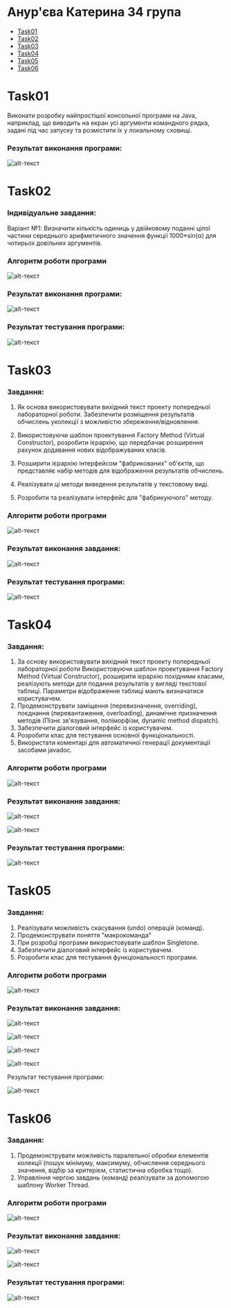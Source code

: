 # Анур'єва Катерина 34 група

+ [Task01](#Task01)
+ [Task02](#Task02)
+ [Task03](#Task03)
+ [Task04](#Task04)
+ [Task05](#Task05)
+ [Task06](#Task06)

# Task01

Виконати розробку найпростішої консольної програми на Java, наприклад, що виводить на екран усі аргументи командного рядка, задані під час запуску та розмістити їх у локальному сховищі.

### Результат виконання програми:

![alt-текст](https://github.com/katushhiaa/34_Anurieva_Katerina/blob/main/Task01/Task01_result.jpg "Task01_Result")

# Task02

### Індивідуальне завдання:

Варіант №1: Визначити кількість одиниць у двійковому поданні цілої частини середнього
арифметичного значення функції 1000*sin(α) для чотирьох довільних
аргументів.

### Алгоритм роботи програми

![alt-текст](https://github.com/katushhiaa/34_Anurieva_Katerina/blob/main/Task02/images/Algoritm_ex01.png "Algoritm_ex01")

### Результат виконання програми:

![alt-текст](https://github.com/katushhiaa/34_Anurieva_Katerina/blob/main/Task02/images/Task02_Res.jpg "Task02_Result")

### Результат тестування програми:

![alt-текст](https://github.com/katushhiaa/34_Anurieva_Katerina/blob/main/Task02/images/Task02_Test.jpg "Task02_Test")

# Task03

### Завдання:

1. Як основа використовувати вихідний текст проекту попередньої лабораторної роботи. Забезпечити розміщення результатів обчислень уколекції з можливістю збереження/відновлення.

2. Використовуючи шаблон проектування Factory Method (Virtual Constructor), розробити ієрархію, що передбачає розширення рахунок додавання нових відображуваних класів.

3. Розширити ієрархію інтерфейсом "фабрикованих" об'єктів, що представляє набір методів для відображення результатів обчислень.

4. Реалізувати ці методи виведення результатів у текстовому виді.

5. Розробити та реалізувати інтерфейс для "фабрикуючого" методу.

### Алгоритм роботи програми

![alt-текст](https://github.com/katushhiaa/34_Anurieva_Katerina/blob/main/Task03/images/Algoritm_ex02.png "Algoritm_ex02")

### Результат виконання завдання:

![alt-текст](https://github.com/katushhiaa/34_Anurieva_Katerina/blob/main/Task03/images/Task03_Result.jpg "Task03_Result")

### Результат тестування програми:

![alt-текст](https://github.com/katushhiaa/34_Anurieva_Katerina/blob/main/Task03/images/Task03_Test.jpg "Task03_Test")

# Task04

### Завдання:

1. За основу використовувати вихідний текст проекту попередньої лабораторної роботи Використовуючи шаблон проектування Factory Method (Virtual Constructor), розширити ієрархію похідними класами, реалізують методи для подання результатів у вигляді текстової таблиці. Параметри відображення таблиці мають визначатися користувачем.
2. Продемонструвати заміщення (перевизначення, overriding), поєднання (перевантаження, overloading), динамічне призначення методів (Пізнє зв'язування, поліморфізм, dynamic method dispatch).
3. Забезпечити діалоговий інтерфейс із користувачем.
4. Розробити клас для тестування основної функціональності.
5. Використати коментарі для автоматичної генерації документації засобами javadoc.

### Алгоритм роботи програми

![alt-текст](https://github.com/katushhiaa/34_Anurieva_Katerina/blob/main/Task04/images/Algoritm_ex03.png "Algoritm_ex03")

### Результат виконання завдання:

![alt-текст](https://github.com/katushhiaa/34_Anurieva_Katerina/blob/main/Task04/images/Task04_Result1.jpg "Task04_Result1")

![alt-текст](https://github.com/katushhiaa/34_Anurieva_Katerina/blob/main/Task04/images/Task04_Result2.jpg "Task04_Result2")

### Результат тестування програми:

![alt-текст](https://github.com/katushhiaa/34_Anurieva_Katerina/blob/main/Task04/images/Task04_Test.jpg "Task04_Test")

# Task05

### Завдання:

1. Реалізувати можливість скасування (undo) операцій (команд).
2. Продемонструвати поняття "макрокоманда"
3. При розробці програми використовувати шаблон Singletone.
4. Забезпечити діалоговий інтерфейс із користувачем.
5. Розробити клас для тестування функціональності програми.

### Алгоритм роботи програми

![alt-текст](https://github.com/katushhiaa/34_Anurieva_Katerina/blob/main/Task05/images/Algoritm_ex04.png "Algoritm_ex04")

### Результат виконання завдання:

![alt-текст](https://github.com/katushhiaa/34_Anurieva_Katerina/blob/main/Task05/images/Task05_Result1.jpg "Task05_Result1")

![alt-текст](https://github.com/katushhiaa/34_Anurieva_Katerina/blob/main/Task05/images/Task05_Result2.jpg "Task05_Result2")

![alt-текст](https://github.com/katushhiaa/34_Anurieva_Katerina/blob/main/Task05/images/Task05_Result3.jpg "Task05_Result3")

![alt-текст](https://github.com/katushhiaa/34_Anurieva_Katerina/blob/main/Task05/images/Task05_Result4.jpg "Task05_Result4")

Результат тестування програми:

![alt-текст](https://github.com/katushhiaa/34_Anurieva_Katerina/blob/main/Task05/images/Task05_Test.jpg "Task05_Test")

# Task06

### Завдання:

1. Продемонструвати можливість паралельної обробки елементів колекції (пошук мінімуму, максимуму, обчислення середнього значення, відбір за критерієм, статистична обробка тощо).
2. Управління чергою завдань (команд) реалізувати за допомогою шаблону Worker Thread.

### Алгоритм роботи програми

![alt-текст](https://github.com/katushhiaa/34_Anurieva_Katerina/blob/main/Task06/images/Algoritm_ex05.png "Algoritm_ex05")

### Результат виконання завдання:

![alt-текст](https://github.com/katushhiaa/34_Anurieva_Katerina/blob/main/Task06/images/Task06_Result1.jpg "Task06_Result1")

![alt-текст](https://github.com/katushhiaa/34_Anurieva_Katerina/blob/main/Task06/images/Task06_Result2.jpg "Task05_Result2")

### Результат тестування програми:

![alt-текст](https://github.com/katushhiaa/34_Anurieva_Katerina/blob/main/Task06/images/Task06_Test.jpg "Task06_Test")

